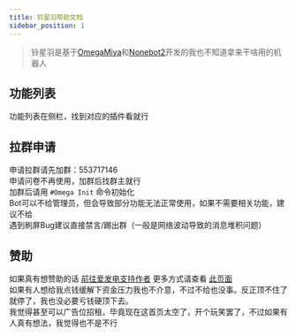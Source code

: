 ```yaml
---
title: 铃星羽帮助文档
sidebar_position: 1
---
```


>铃星羽是基于[OmegaMiya](https://github.com/Ailitonia/omega-miya)和[Nonebot2](https://github.com/nonebot/nonebot2)开发的我也不知道拿来干啥用的机器人

## 功能列表
功能列表在侧栏，找到对应的插件看就行

## 拉群申请
申请拉群请先加群：553717146 <br/>
申请问卷不再使用，加群后找群主就行<br/>
加群后请用 `#Omega Init` 命令初始化<br/>
Bot可以不给管理员，但会导致部分功能无法正常使用，如果不需要相关功能，建议不给<br/>
遇到刷屏Bug建议直接禁言/踢出群（一般是网络波动导致的消息堆积问题）

## 赞助
如果真有想赞助的话 [前往爱发电支持作者](https://afdian.net/a/yokina) 更多方式请查看 [此页面](/sponsor)<br/>
如果有人想给我点钱缓解下资金压力我也不介意，不过不给也没事。反正顶不住了就停了，我也没必要亏钱硬顶下去。<br/>
我觉得甚至可以广告位招租，毕竟现在这首页太空了，开个玩笑罢了，不过如果有人真有想法，我觉得也不是不行
